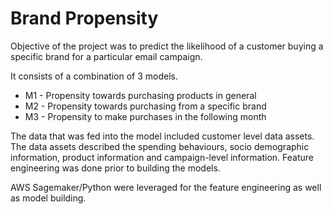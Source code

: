 # Brand Propensity 

Objective of the project was to predict the likelihood of a customer buying a specific brand for a particular email campaign.

It consists of a combination of 3 models.
- M1 - Propensity towards purchasing products in general
- M2 - Propensity towards purchasing from a specific brand
- M3 - Propensity to make purchases in the following month

The data that was fed into the model included customer level data assets. The data assets described the spending behaviours, socio demographic information, product information and campaign-level information. Feature engineering was done prior to building the models.

AWS Sagemaker/Python were leveraged for the feature engineering as well as model building.
